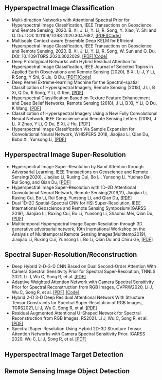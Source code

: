 ## Hyperspectral Image Classification
- Multi-direction Networks with Attentional Spectral Prior for Hyperspectral Image Classification, IEEE Transactions on Geoscience and Remote Sensing, 2020. B. Xi, J. Li, Y. Li, R. Song, Y. Xiao, Y. Shi and Q. Du. DOI: 10.1109/TGRS.2020.3047682, [[PDF]](https://ieeexplore.ieee.org/stamp/stamp.jsp?tp=&arnumber=9325080)[[Code]](https://github.com/B-Xi/TGRS_2020_MDN-ASP)
- Multiscale Context-aware Ensemble Deep KELM for Efficient Hyperspectral Image Classification, IEEE Transactions on Geoscience and Remote Sensing, 2020. B. Xi, J. Li, Y. Li, R. Song, W. Sun and Q. Du. DOI: 10.1109/TGRS.2020.3022029, [[PDF]](https://ieeexplore.ieee.org/stamp/stamp.jsp?tp=&arnumber=9203816)[[Code]](https://github.com/B-Xi/TGRS2020_MSC-EDKELM)
- Deep Prototypical Networks with Hybrid Residual Attention for Hyperspectral Image Classification, IEEE Journal of Selected Topics in Applied Earth Observations and Remote Sensing (2020), B Xi, Li J, Y Li, R Song, Y Shi, S Liu, Q Du, [[PDF]](https://ieeexplore.ieee.org/stamp/stamp.jsp?tp=&arnumber=9126161)[[Code]](https://github.com/B-Xi/JSTARS_DPN-HRA)
- Deep Kernel Extreme-learning Machine for the Spectral–spatial Classification of Hyperspectral Imagery, Remote Sensing (2018), J Li, B Xi, Q Du, R Song, Y Li, G Ren, [[PDF]](https://doi.org/10.3390/rs10122036)
- Hyperspectral Classification Based on Texture Feature Enhancement and Deep Belief Networks, Remote Sensing (2018), J Li, B Xi, Y Li, Q Du, K Wang, [[PDF]](https://doi.org/10.3390/rs10030396)
- Classification of Hyperspectral Imagery Using a New Fully Convolutional Neural Network, IEEE Geoscience and Remote Sensing Letters (2018), J Li, X Zhao, Y Li, Q Du, B Xi, J Hu, [[PDF]](https://ieeexplore.ieee.org/document/8249752) 
- Hyperspectral Image Classification Via Sample Expansion for Convolutional Neural Network, WHISPERS 2018, Jiaojiao Li, Qian Du, Bobo Xi, Yunsong Li, [[PDF]](https://doi.org/10.1109/WHISPERS.2018.8747245)
## Hyperspectral Image Super-Resolution
- Hyperspectral Image Super-Resolution by Band Attention through Adversarial Learning, IEEE Transactions on Geoscience and Remote Sensing(2020), Jiaojiao Li, Ruxing Cui, Bo Li, Yunsong Li, Yuchao Dai, Rui Song, and Qian Du, [[PDF]](https://ieeexplore.ieee.org/document/8960413)
- Hyperspectral Image Super-Resolution with 1D–2D Attentional Convolutional Neural Network, Remote Sensing(2019,11), Jiaojiao Li, Ruxing Cui, Bo Li, Rui Song, Yunsong Li, and Qian Du,  [[PDF]](https://www.researchgate.net/publication/337704194_Hyperspectral_Image_Super-Resolution_with_1D-2D_Attentional_Convolutional_Neural_Network)
- Dual 1D-2D Spatial-Spectral CNN for HSI Super-Resolution, IEEE International Geoscience and Remote Sensing Symposium(IGARSS 2019), Jiaojiao Li, Ruxing Cui, Bo Li, Yunsong Li, Shaohui Mei, Qian Du,  [[PDF]](https://ieeexplore.ieee.org/document/8898352)
- Multitemporal Hyperspectral Image Super-Resolution through 3D generative adversarial network, 10th Inernational Workshop on the Analysis of Multitemporal Remote Sensing Images(Multitemp2019), Jiaojiao Li, Ruxing Cui, Yunsong Li, Bo Li, Qian Du and Chiru Ge, [[PDF]](https://ieeexplore.ieee.org/abstract/document/8866956)
## Spectral Super-Resolution/Reconstruction
- Deep Hybrid 2-D-3-D CNN Based on Dual Second-Order Attention With Camera Spectral Sensitivity Prior for Spectral Super-Resolution, TNNLS 2021, Li J, Wu C, Song R, et al. [[PDF]](https://ieeexplore.ieee.org/abstract/document/9506982/) 
- Adaptive Weighted Attention Network with Camera Spectral Sensitivity Prior for Spectral Reconstruction from RGB Images, CVPRW2020, Li J, Wu C, Song R, et al. [[PDF]](http://openaccess.thecvf.com/content_CVPRW_2020/html/w31/Li_Adaptive_Weighted_Attention_Network_With_Camera_Spectral_Sensitivity_Prior_for_CVPRW_2020_paper.html) [[Code]](https://github.com/Deep-imagelab/AWAN)
- Hybrid 2-D 3-D Deep Residual Attentional Network With Structure Tensor Constraints for Spectral Super-Resolution of RGB Images, TGRS2021, Li J, Wu C, Song R, et al. [[PDF]](https://ieeexplore.ieee.org/abstract/document/9133131)
- Residual Augmented Attentional U-Shaped Network for Spectral Reconstruction from RGB Images. RS2021. Li J, Wu C, Song R, et al. [[PDF]](https://www.mdpi.com/2072-4292/13/1/115)
- Spectral Super-Resolution Using Hybrid 2D-3D Structure Tensor Attention Networks with Camera Spectral Sensitivity Prior. IGARSS 2020. Wu C, Li J, Song R, et al.  [[PDF]](https://ieeexplore.ieee.org/abstract/document/9323553/)

## Hyperspectral Image Target Detection
## Remote Sensing Image Object Detection

